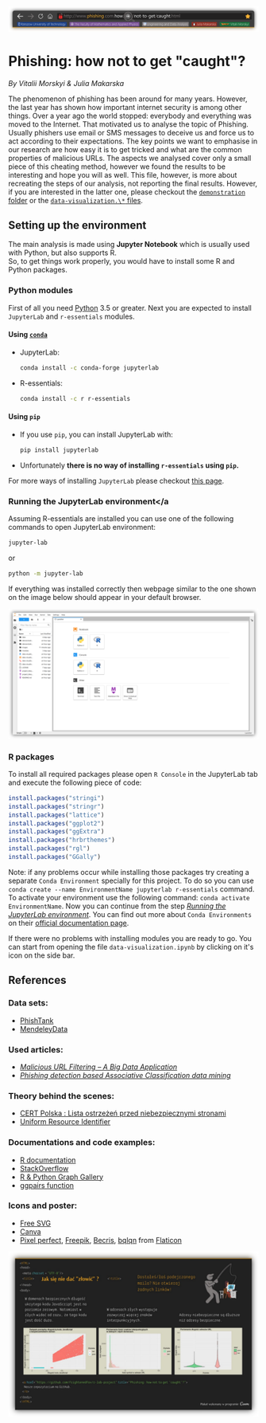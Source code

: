 <p align="center">
  <img src="./images/browser_README_450dpi.png" alt="Phishing: how not to get 'caught'?">
</p>

# Phishing: how not to get "caught"?

*By Vitalii Morskyi & Julia Makarska*

The phenomenon of phishing has been around for many years. However, the last year has shown how important internet security is among other things. Over a year ago the world stopped: everybody and everything was moved to the Internet. That motivated us to analyse the topic of Phishing. Usually phishers use email or SMS messages to deceive us and force us to act according to their expectations. The key points we want to emphasise in our research are how easy it is to get tricked and what are the common properties of malicious URLs. The aspects we analysed cover only a small piece of this cheating method, however we found the results to be interesting and hope you will as well. This file, however, is more about recreating the steps of our analysis, not reporting the final results. However, if you are interested in the latter one, please checkout the [`demonstration` folder](https://github.com/FrightenedFox/r-lab-project/tree/main/demonstration) or the [`data-visualization.\*` files](https://github.com/FrightenedFox/r-lab-project/blob/main/data-visualization.pdf). 


## Setting up the environment

The main analysis is made using **Jupyter Notebook** which is usually used with Python, but also supports R.  
So, to get things work properly, you would have to install some R and Python packages.

### Python modules

First of all you need [Python](https://www.python.org/downloads/) 3.5 or greater. Next you are expected to install `JupyterLab` and `r-essentials` modules. 

#### Using [`conda`](https://docs.conda.io/en/latest/miniconda.html)

 - JupyterLab:

	```bash
	conda install -c conda-forge jupyterlab
	```

 - R-essentials:

 	```bash
 	conda install -c r r-essentials 
 	```

#### Using `pip`

 - If you use `pip`, you can install JupyterLab with:

 	```bash
 	pip install jupyterlab
 	```
 - Unfortunately **there is no way of installing `r-essentials` using `pip`.**

For more ways of installing `JupyterLab` please checkout [this page](https://jupyterlab.readthedocs.io/en/stable/getting_started/installation.html).

### Running the JupyterLab environment<a name="RunJupyterLab"></a

Assuming R-essentials are installed you can use one of the following commands to open JupyterLab environment:

```bash
jupyter-lab
```

or 

```bash
python -m jupyter-lab
```

If everything was installed correctly then webpage similar to the one shown on the image below should appear in your default browser. 

<p align="center">
  <img src="./images/README_JupyterLab_450pdi.png" alt="Example of the JupyterLab environment">
</p>

### R packages

To install all required packages please open `R Console` in the JupyterLab tab and execute the following piece of code:

```R
install.packages("stringi")
install.packages("stringr")
install.packages("lattice")
install.packages("ggplot2")
install.packages("ggExtra")
install.packages("hrbrthemes")
install.packages("rgl")
install.packages("GGally")
```

Note: if any problems occur while installing those packages try creating a separate `Conda Environment` specially for this project. To do so you can use `conda create --name EnvironmentName jupyterlab r-essentials` command. To activate your environment use the following command: `conda activate EnvironmentName`. Now you can continue from the step <a href="#running-the-jupyterlab-environment"><em>Running the JupyterLab environment</em></a>. You can find out more about `Conda Environments` on their [official documentation page](https://docs.conda.io/projects/conda/en/latest/user-guide/tasks/manage-environments.html).

If there were no problems with installing modules you are ready to go. You can start from opening the file `data-visualization.ipynb` by clicking on it's icon on the side bar. 

## References

### Data sets:
- [PhishTank](https://research.aalto.fi/en/datasets/phishstorm-phishing-legitimate-url-dataset)
- [MendeleyData](https://data.mendeley.com/datasets/gdx3pkwp47/2)

### Used articles: 
- [*Malicious URL Filtering – A Big Data Application*](https://www.semanticscholar.org/paper/Malicious-URL-filtering-%E2%80%94-A-big-data-application-Lin-Chiu/c46092506e36d8d5e4bea3c7bf507b2bb3c079d1#paper-header)
- [*Phishing detection based Associative Classification data mining*](https://www.sciencedirect.com/science/article/abs/pii/S0957417414001481?via%3Dihub)

### Theory behind the scenes: 
- [CERT Polska : Lista ostrzeżeń przed niebezpiecznymi stronami](https://cert.pl/posts/2020/03/ostrzezenia_phishing/)
- [Uniform Resource Identifier](https://en.wikipedia.org/wiki/Uniform_Resource_Identifier)

### Documentations and code examples:
- [R documentation](https://www.rdocumentation.org/)
- [StackOverflow](https://stackoverflow.com/)
- [R & Python Graph Gallery](https://www.r-graph-gallery.com/about.html)
- [ggpairs function](https://ggobi.github.io/ggally/reference/ggpairs.html)

### Icons and poster: 
- [Free SVG](https://freesvg.org/)
- [Canva](https://www.canva.com/)
- [Pixel perfect](https://www.flaticon.com/authors/pixel-perfect), [Freepik](https://www.freepik.com), [Becris](https://creativemarket.com/Becris), [bqlqn](https://www.flaticon.com/authors/bqlqn)  from [Flaticon](https://www.flaticon.com/)

<p align="center">
  <img src="./images/README_poster_450pdi.png" alt="Poster of the project">
</p>